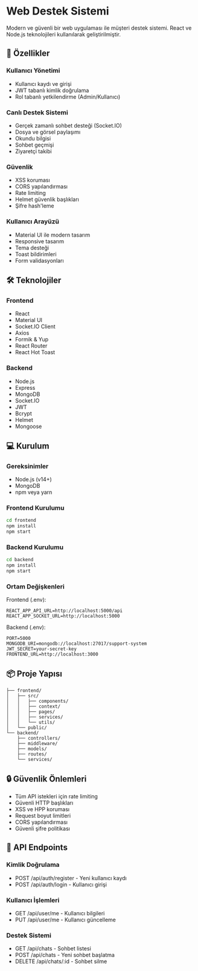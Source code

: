 # Web Destek Sistemi

Modern ve güvenli bir web uygulaması ile müşteri destek sistemi. React ve Node.js teknolojileri kullanılarak geliştirilmiştir.

## 🚀 Özellikler

### Kullanıcı Yönetimi
- Kullanıcı kaydı ve girişi
- JWT tabanlı kimlik doğrulama
- Rol tabanlı yetkilendirme (Admin/Kullanıcı)

### Canlı Destek Sistemi
- Gerçek zamanlı sohbet desteği (Socket.IO)
- Dosya ve görsel paylaşımı
- Okundu bilgisi
- Sohbet geçmişi
- Ziyaretçi takibi

### Güvenlik
- XSS koruması
- CORS yapılandırması
- Rate limiting
- Helmet güvenlik başlıkları
- Şifre hash'leme

### Kullanıcı Arayüzü
- Material UI ile modern tasarım
- Responsive tasarım
- Tema desteği
- Toast bildirimleri
- Form validasyonları

## 🛠 Teknolojiler

### Frontend
- React
- Material UI
- Socket.IO Client
- Axios
- Formik & Yup
- React Router
- React Hot Toast

### Backend
- Node.js
- Express
- MongoDB
- Socket.IO
- JWT
- Bcrypt
- Helmet
- Mongoose

## 💻 Kurulum

### Gereksinimler
- Node.js (v14+)
- MongoDB
- npm veya yarn

### Frontend Kurulumu

```bash
cd frontend
npm install
npm start
```

### Backend Kurulumu

```bash
cd backend
npm install
npm start
```

### Ortam Değişkenleri
Frontend (.env):

```env
REACT_APP_API_URL=http://localhost:5000/api
REACT_APP_SOCKET_URL=http://localhost:5000
```

Backend (.env):
```env
PORT=5000
MONGODB_URI=mongodb://localhost:27017/support-system
JWT_SECRET=your-secret-key
FRONTEND_URL=http://localhost:3000
```

## 📦 Proje Yapısı

```
├── frontend/
│   ├── src/
│   │   ├── components/
│   │   ├── context/
│   │   ├── pages/
│   │   ├── services/
│   │   └── utils/
│   └── public/
└── backend/
    ├── controllers/
    ├── middleware/
    ├── models/
    ├── routes/
    └── services/
```

## 🔒 Güvenlik Önlemleri
- Tüm API istekleri için rate limiting
- Güvenli HTTP başlıkları
- XSS ve HPP koruması
- Request boyut limitleri
- CORS yapılandırması
- Güvenli şifre politikası

## 🚦 API Endpoints

### Kimlik Doğrulama
- POST /api/auth/register - Yeni kullanıcı kaydı
- POST /api/auth/login - Kullanıcı girişi

### Kullanıcı İşlemleri
- GET /api/user/me - Kullanıcı bilgileri
- PUT /api/user/me - Kullanıcı güncelleme

### Destek Sistemi
- GET /api/chats - Sohbet listesi
- POST /api/chats - Yeni sohbet başlatma
- DELETE /api/chats/:id - Sohbet silme